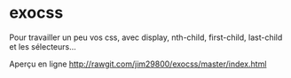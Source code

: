 # exocss
Pour travailler un peu vos css, avec display, nth-child, first-child, last-child et les sélecteurs...

Aperçu en ligne
http://rawgit.com/jim29800/exocss/master/index.html
